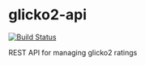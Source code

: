 # glicko2-api
[![Build Status](https://travis-ci.org/diegobanos/glicko2-api.svg?branch=master)](https://travis-ci.org/diegobanos/glicko2-api)

REST API for managing glicko2 ratings

